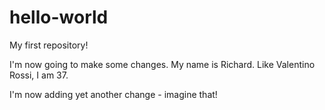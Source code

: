 # hello-world
My first repository!

I'm now going to make some changes. My name is Richard. Like Valentino Rossi, I am 37.

I'm now adding yet another change - imagine that!
